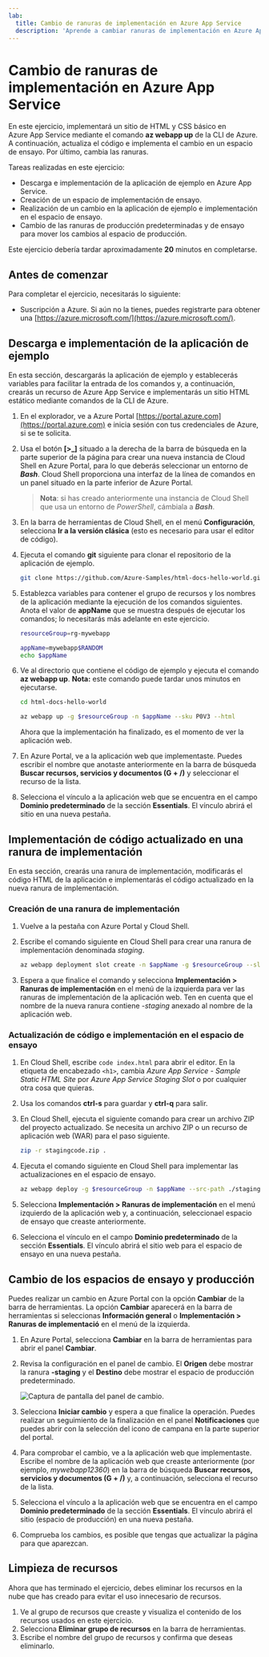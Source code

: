 ```yaml
---
lab:
  title: Cambio de ranuras de implementación en Azure App Service
  description: 'Aprende a cambiar ranuras de implementación en Azure App Service. En este ejercicio, implementarás una aplicación sencilla en App Service; realizarás un pequeño cambio en la aplicación y lo implementarás en un espacio de ensayo; y, por último, cambiarás los espacios para que la aplicación actualizada esté en producción.'
---
```


# Cambio de ranuras de implementación en Azure App Service

En este ejercicio, implementará un sitio de HTML y CSS básico en Azure App Service mediante el comando **az webapp up** de la CLI de Azure. A continuación, actualiza el código e implementa el cambio en un espacio de ensayo. Por último, cambia las ranuras.

Tareas realizadas en este ejercicio:

* Descarga e implementación de la aplicación de ejemplo en Azure App Service.
* Creación de un espacio de implementación de ensayo.
* Realización de un cambio en la aplicación de ejemplo e implementación en el espacio de ensayo.
* Cambio de las ranuras de producción predeterminadas y de ensayo para mover los cambios al espacio de producción.

Este ejercicio debería tardar aproximadamente **20** minutos en completarse.

## Antes de comenzar

Para completar el ejercicio, necesitarás lo siguiente:

* Suscripción a Azure. Si aún no la tienes, puedes registrarte para obtener una [https://azure.microsoft.com/](https://azure.microsoft.com/).

## Descarga e implementación de la aplicación de ejemplo

En esta sección, descargarás la aplicación de ejemplo y establecerás variables para facilitar la entrada de los comandos y, a continuación, crearás un recurso de Azure App Service e implementarás un sitio HTML estático mediante comandos de la CLI de Azure.

1. En el explorador, ve a Azure Portal [https://portal.azure.com](https://portal.azure.com) e inicia sesión con tus credenciales de Azure, si se te solicita.

1. Usa el botón **[\>_]** situado a la derecha de la barra de búsqueda en la parte superior de la página para crear una nueva instancia de Cloud Shell en Azure Portal, para lo que deberás seleccionar un entorno de ***Bash***. Cloud Shell proporciona una interfaz de la línea de comandos en un panel situado en la parte inferior de Azure Portal.

    > **Nota**: si has creado anteriormente una instancia de Cloud Shell que usa un entorno de *PowerShell*, cámbiala a ***Bash***.

1. En la barra de herramientas de Cloud Shell, en el menú **Configuración**, selecciona **Ir a la versión clásica** (esto es necesario para usar el editor de código).

1. Ejecuta el comando **git** siguiente para clonar el repositorio de la aplicación de ejemplo.

    ```bash
    git clone https://github.com/Azure-Samples/html-docs-hello-world.git
    ```

1. Establezca variables para contener el grupo de recursos y los nombres de la aplicación mediante la ejecución de los comandos siguientes. Anota el valor de **appName** que se muestra después de ejecutar los comandos; lo necesitarás más adelante en este ejercicio.

    ```bash
    resourceGroup=rg-mywebapp

    appName=mywebapp$RANDOM
    echo $appName
    ```

1. Ve al directorio que contiene el código de ejemplo y ejecuta el comando **az webapp up**. **Nota:** este comando puede tardar unos minutos en ejecutarse.

    ```bash
    cd html-docs-hello-world

    az webapp up -g $resourceGroup -n $appName --sku P0V3 --html
    ```

    Ahora que la implementación ha finalizado, es el momento de ver la aplicación web.

1. En Azure Portal, ve a la aplicación web que implementaste. Puedes escribir el nombre que anotaste anteriormente en la barra de búsqueda **Buscar recursos, servicios y documentos (G + /)** y seleccionar el recurso de la lista.

1. Selecciona el vínculo a la aplicación web que se encuentra en el campo **Dominio predeterminado** de la sección **Essentials**. El vínculo abrirá el sitio en una nueva pestaña.

## Implementación de código actualizado en una ranura de implementación

En esta sección, crearás una ranura de implementación, modificarás el código HTML de la aplicación e implementarás el código actualizado en la nueva ranura de implementación.

### Creación de una ranura de implementación 

1. Vuelve a la pestaña con Azure Portal y Cloud Shell.

1. Escribe el comando siguiente en Cloud Shell para crear una ranura de implementación denominada *staging*.

    ```bash
    az webapp deployment slot create -n $appName -g $resourceGroup --slot staging
    ```

1. Espera a que finalice el comando y selecciona **Implementación > Ranuras de implementación** en el menú de la izquierda para ver las ranuras de implementación de la aplicación web. Ten en cuenta que el nombre de la nueva ranura contiene *-staging* anexado al nombre de la aplicación web.

### Actualización de código e implementación en el espacio de ensayo

1. En Cloud Shell, escribe `code index.html` para abrir el editor. En la etiqueta de encabezado `<h1>`, cambia *Azure App Service - Sample Static HTML Site* por *Azure App Service Staging Slot* o por cualquier otra cosa que quieras.

1. Usa los comandos **ctrl-s** para guardar y **ctrl-q** para salir.

1. En Cloud Shell, ejecuta el siguiente comando para crear un archivo ZIP del proyecto actualizado. Se necesita un archivo ZIP o un recurso de aplicación web (WAR) para el paso siguiente.

    ```bash
    zip -r stagingcode.zip .
    ```

1. Ejecuta el comando siguiente en Cloud Shell para implementar las actualizaciones en el espacio de ensayo.

    ```bash
    az webapp deploy -g $resourceGroup -n $appName --src-path ./stagingcode.zip --slot staging
    ```

1. Selecciona **Implementación > Ranuras de implementación** en el menú izquierdo de la aplicación web y, a continuación, seleccionael espacio de ensayo que creaste anteriormente.

1. Selecciona el vínculo en el campo **Dominio predeterminado** de la sección **Essentials**. El vínculo abrirá el sitio web para el espacio de ensayo en una nueva pestaña.

## Cambio de los espacios de ensayo y producción

Puedes realizar un cambio en Azure Portal con la opción **Cambiar** de la barra de herramientas. La opción **Cambiar** aparecerá en la barra de herramientas si seleccionas **Información general** o **Implementación > Ranuras de implementació** en el menú de la izquierda.

1. En Azure Portal, selecciona **Cambiar** en la barra de herramientas para abrir el panel **Cambiar**.

1. Revisa la configuración en el panel de cambio. El **Origen** debe mostrar la ranura **-staging** y el **Destino** debe mostrar el espacio de producción predeterminado.

    ![Captura de pantalla del panel de cambio.](./media/02/app-service-swap-panel.png)

1. Selecciona **Iniciar cambio** y espera a que finalice la operación. Puedes realizar un seguimiento de la finalización en el panel **Notificaciones** que puedes abrir con la selección del icono de campana en la parte superior del portal.

1. Para comprobar el cambio, ve a la aplicación web que implementaste. Escribe el nombre de la aplicación web que creaste anteriormente (por ejemplo, *mywebapp12360*) en la barra de búsqueda **Buscar recursos, servicios y documentos (G + /)** y, a continuación, selecciona el recurso de la lista.

1. Selecciona el vínculo a la aplicación web que se encuentra en el campo **Dominio predeterminado** de la sección **Essentials**. El vínculo abrirá el sitio (espacio de producción) en una nueva pestaña.

1. Comprueba los cambios, es posible que tengas que actualizar la página para que aparezcan.

## Limpieza de recursos

Ahora que has terminado el ejercicio, debes eliminar los recursos en la nube que has creado para evitar el uso innecesario de recursos.

1. Ve al grupo de recursos que creaste y visualiza el contenido de los recursos usados en este ejercicio.
1. Selecciona **Eliminar grupo de recursos** en la barra de herramientas.
1. Escribe el nombre del grupo de recursos y confirma que deseas eliminarlo.
